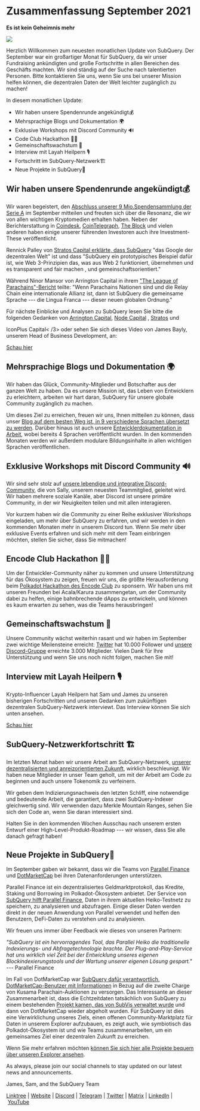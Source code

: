 # Zusammenfassung September 2021

**Es ist kein Geheimnis mehr**

![](https://miro.medium.com/max/700/1*nU7PnYFMR6MMBfccYE_Ujg.png)

Herzlich Willkommen zum neuesten monatlichen Update von SubQuery. Der September war ein großartiger Monat für SubQuery, da wir unser Fundraising ankündigten und große Fortschritte in allen Bereichen des Geschäfts machten. Wir sind ständig auf der Suche nach talentierten Personen. Bitte kontaktieren Sie uns, wenn Sie uns bei unserer Mission helfen können, die dezentralen Daten der Welt leichter zugänglich zu machen!

In diesem monatlichen Update:

- Wir haben unsere Spendenrunde angekündigt💰
- Mehrsprachige Blogs und Dokumentation 🌍
- Exklusive Workshops mit Discord Community 🔊
- Code Club Hackathon 👩‍🎓
- Gemeinschaftswachstum 🚀
- Interview mit Layah Heilpern 🎙
- Fortschritt im SubQuery-Netzwerk🏗
- Neue Projekte in SubQuery🤝

## Wir haben unsere Spendenrunde angekündigt💰

Wir waren begeistert, den [Abschluss unserer 9 Mio.Spendensammlung der Serie A](https://subquery.medium.com/series-a-1abed6c1c2af) im September mitteilen und freuten sich über die Resonanz, die wir von allen wichtigen Kryptomedien erhalten haben. Neben der Berichterstattung in [Coindesk](https://www.coindesk.com/business/2021/09/08/subquery-gets-9m-in-series-a-to-improve-access-to-blockchain-data-on-polkadot/), [CoinTelegraph](https://cointelegraph.com/news/subquery-raises-9m-for-polkadot-data-protocol), [The Block](https://www.theblockcrypto.com/post/116915/subquery-indexing-protocol-polkadot-funding-saft) und vielen anderen haben einige unserer führenden Investoren auch ihre Investment-These veröffentlicht.

Rennick Palley von [Stratos Capital erklärte, dass SubQuery](https://medium.com/stratos-technologies/the-google-of-the-decentralized-world-our-investment-in-subquery-e6e7d949b00a) "das Google der dezentralen Welt" ist und dass "SubQuery ein prototypisches Beispiel dafür ist, wie Web 3-Prinzipien das, was aus Web 2 funktioniert, übernehmen und es transparent und fair machen , und gemeinschaftsorientiert."

Während Ninor Mansor von Arrington Capital in ihrem ["The League of Parachains"-Bericht](https://arringtonxrpcapital.com/2021/09/17/the-league-of-parachains-polkadot/) teilte: "Wenn Parachains Nationen sind und die Relay Chain eine internationale Allianz ist, dann ist SubQuery die gemeinsame Sprache --- die Lingua Franca --- dieser neuen globalen Ordnung."

Für nächste Einblicke und Analysen zu SubQuery lesen Sie bitte die folgenden Gedanken von [Arrington Capital](https://arringtonxrpcapital.com/2021/09/08/building-the-multi-chain-world-announcing-our-investment-into-subquery/), [Node Capital](https://www.node.capital/blog-posts/a-subquery-to-supercharge-your-insights) , [Stratos](https://medium.com/stratos-technologies/the-google-of-the-decentralized-world-our-investment-in-subquery-e6e7d949b00a) und

IconPlus Capital< /3> oder sehen Sie sich dieses Video von James Bayly, unserem Head of Business Development, an:</p> 

[Schau hier](https://youtu.be/NRn3E-ERIds)



## Mehrsprachige Blogs und Dokumentation 🌍

Wir haben das Glück, Community-Mitglieder und Botschafter aus der ganzen Welt zu haben. Da es unsere Mission ist, das Leben von Entwicklern zu erleichtern, arbeiten wir hart daran, SubQuery für unsere globale Community zugänglich zu machen.

Um dieses Ziel zu erreichen, freuen wir uns, Ihnen mitteilen zu können, dass unser [Blog auf dem besten Weg ist, in 9 verschiedene Sprachen übersetzt zu werden](https://blog.subquery.network/). Darüber hinaus ist auch unsere [Entwicklerdokumentation in Arbeit](https://doc.subquery.network/), wobei bereits 4 Sprachen veröffentlicht wurden. In den kommenden Monaten werden wir außerdem modulare Bildungsinhalte in allen wichtigen Sprachen veröffentlichen.



## Exklusive Workshops mit Discord Community 🔊

Wir sind sehr stolz auf [unsere lebendige und integrative Discord-Community](https://discord.com/invite/subquery), die von Sally, unserem neuesten Teammitglied, geleitet wird. Wir haben mehrere soziale Kanäle, aber Discord ist unsere primäre Community, in der wir Neuigkeiten teilen und mit allen interagieren.

Vor kurzem haben wir die Community zu einer Reihe exklusiver Workshops eingeladen, um mehr über SubQuery zu erfahren, und wir werden in den kommenden Monaten mehr in unserem Discord tun. Wenn Sie mehr über exklusive Events erfahren und sich mehr mit dem Team einbringen möchten, stellen Sie sicher, dass Sie mitmachen!



## Encode Club Hackathon 👩‍🎓

Um der Entwickler-Community näher zu kommen und unsere Unterstützung für das Ökosystem zu zeigen, freuen wir uns, die größte Herausforderung beim [Polkadot Hackathon des Encode Club](https://medium.com/encode-club/polkadot-hack-challenges-7cfeba1a4c0e) zu sponsern. Wir haben uns mit unseren Freunden bei Acala/Karura zusammengetan, um der Community dabei zu helfen, einige bahnbrechende dApps zu entwickeln, und können es kaum erwarten zu sehen, was die Teams herausbringen! 



## Gemeinschaftswachstum 🚀

Unsere Community wächst weiterhin rasant und wir haben im September zwei wichtige Meilensteine erreicht: [Twitter](https://twitter.com/SubQueryNetwork) hat 10.000 Follower und [unsere Discord-Gruppe](https://discord.com/invite/subquery) erreichte 3.000 Mitglieder. Vielen Dank für Ihre Unterstützung und wenn Sie uns noch nicht folgen, machen Sie mit!



## Interview mit Layah Heilpern 🎙

Krypto-Influencer Layah Heilpern hat Sam und James zu unseren bisherigen Fortschritten und unseren Gedanken zum zukünftigen dezentralen SubQuery-Netzwerk interviewt. Das Interview können Sie sich unten ansehen.

[Schau hier](https://youtu.be/WApnpFjEofg)



## SubQuery-Netzwerkfortschritt 🏗

Im letzten Monat haben wir unsere Arbeit am SubQuery-Netzwerk, [unserer dezentralisierten und anreizorientierten Zukunft](https://subquery.medium.com/the-subquery-network-a-summary-46cde0acb010), wirklich beschleunigt. Wir haben neue Mitglieder in unser Team geholt, um mit der Arbeit am Code zu beginnen und auch unsere Tokenomik zu verfeinern.

Wir geben dem Indizierungsnachweis den letzten Schliff, eine notwendige und bedeutende Arbeit, die garantiert, dass zwei SubQuery-Indexer gleichwertig sind. Wir verwenden dazu Merkle Mountain Ranges, sehen Sie sich den Code an, wenn Sie daran interessiert sind.

Halten Sie in den kommenden Wochen Ausschau nach unserem ersten Entwurf einer High-Level-Produkt-Roadmap --- wir wissen, dass Sie alle danach gefragt haben!



## Neue Projekte in SubQuery🤝

Im September gaben wir bekannt, dass wir die Teams von [Parallel Finance](https://parallel.fi/) und [DotMarketCap](http://www.dotmarketcap.com/) bei ihren Datenanforderungen unterstützen.

Parallel Finance ist ein dezentralisiertes Geldmarktprotokoll, das Kredite, Staking und Borrowing im Polkadot-Ökosystem anbietet. Der Service von [SubQuery hilft Parallel Finance](https://subquery.medium.com/parallel-finance-is-creating-the-next-defi-platform-using-subquery-6fc1e366985a), Daten in ihrem aktuellen Heiko-Testnetz zu speichern, zu analysieren und abzufragen. Einige dieser Daten werden direkt in der neuen Anwendung von Parallel verwendet und helfen den Benutzern, DeFi-Daten zu verstehen und zu analysieren.

Wir freuen uns immer über Feedback wie dieses von unseren Partnern:

_"SubQuery ist ein hervorragendes Tool, das Parallel Heiko die traditionelle Indexierungs- und Abfragetechnologie brachte. Der Plug-and-Play-Service hat uns wirklich viel Zeit bei der Entwicklung unseres eigenen Blockindexierungstools und der Wartung unserer eigenen Lösung gespart."_ --- Parallel Finance

Im Fall von DotMarketCap war [SubQuery dafür verantwortlich, DotMarketCap-Benutzer mit Informationen](https://subquery.medium.com/dotmarketcap-2-0-launches-with-support-from-subquery-and-subvis-ef85b5e0ee31) in Bezug auf die zweite Charge von Kusama Parachain-Auktionen zu versorgen. Das Interessante an dieser Zusammenarbeit ist, dass die Echtzeitdaten tatsächlich von SubQuery zu einem bestehenden [Projekt kamen, das von SubVis verwaltet wurde](https://explorer.subquery.network/subquery/subvis-io/kusama-auction) und dann von DotMarketCap wieder abgeholt wurden. Für SubQuery ist dies eine Verwirklichung unseres Ziels, einen offenen Community-Marktplatz für Daten in unserem Explorer aufzubauen, es zeigt auch, wie symbiotisch das Polkadot-Ökosystem ist und wie Teams zusammenarbeiten, um ein gemeinsames Ziel einer dezentralen Zukunft zu erreichen.

Wenn Sie mehr erfahren möchten [können Sie sich hier alle Projekte bequem über unseren Explorer ansehen](https://explorer.subquery.network/).

As always, please join our social channels to stay updated on our latest news and announcements.

James, Sam, and the SubQuery Team

[Linktree](https://linktr.ee/subquerynetwork) | [Website](https://subquery.network/) | [Discord](https://discord.com/invite/78zg8aBSMG) | [Telegram](https://t.me/subquerynetwork) | [Twitter](https://twitter.com/subquerynetwork) | [Matrix](https://matrix.to/#/#subquery:matrix.org) | [LinkedIn](https://www.linkedin.com/company/subquery) | [YouTube](https://www.youtube.com/channel/UCi1a6NUUjegcLHDFLr7CqLw)
